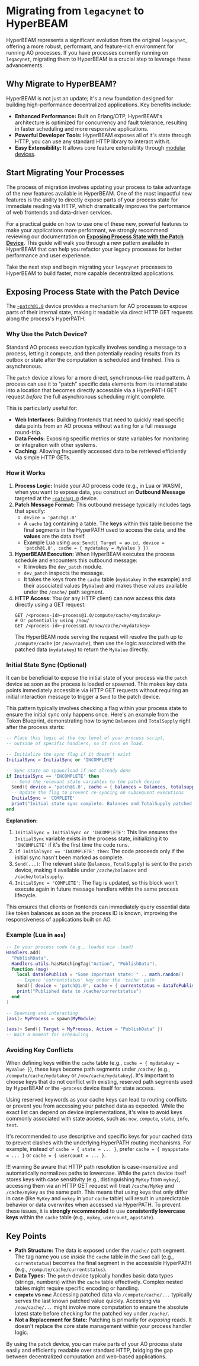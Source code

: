 # Migrating from `legacynet` to HyperBEAM

HyperBEAM represents a significant evolution from the original `legacynet`, offering a more robust, performant, and feature-rich environment for running AO processes. If you have processes currently running on `legacynet`, migrating them to HyperBEAM is a crucial step to leverage these advancements.

## Why Migrate to HyperBEAM?

HyperBEAM is not just an update; it's a new foundation designed for building high-performance decentralized applications. Key benefits include:

*   **Enhanced Performance:** Built on Erlang/OTP, HyperBEAM's architecture is optimized for concurrency and fault tolerance, resulting in faster scheduling and more responsive applications.
*   **Powerful Developer Tools:** HyperBEAM exposes all of it's state through HTTP, you can use any standard HTTP library to interact with it. 
*   **Easy Extensibility:** It allows core feature extensiblity through [modular devices](../introduction/ao-devices.md).

## Start Migrating Your Processes

The process of migration involves updating your process to take advantage of the new features available in HyperBEAM. One of the most impactful new features is the ability to directly expose parts of your process state for immediate reading via HTTP, which dramatically improves the performance of web frontends and data-driven services.

For a practical guide on how to use one of these new, powerful features to make your applications more performant, we strongly recommend reviewing our documentation on **[Exposing Process State with the Patch Device](./migrating-from-legacynet.md#exposing-process-state-with-the-patch-device)**. This guide will walk you through a new pattern available in HyperBEAM that can help you refactor your legacy processes for better performance and user experience.

Take the next step and begin migrating your `legacynet` processes to HyperBEAM to build faster, more capable decentralized applications.

## Exposing Process State with the Patch Device

The [`~patch@1.0`](../resources/source-code/dev_patch.md) device provides a mechanism for AO processes to expose parts of their internal state, making it readable via direct HTTP GET requests along the process's HyperPATH.

### Why Use the Patch Device?

Standard AO process execution typically involves sending a message to a process, letting it compute, and then potentially reading results from its outbox or state after the computation is scheduled and finished. This is asynchronous.

The `patch` device allows for a more direct, synchronous-like read pattern. A process can use it to "patch" specific data elements from its internal state into a location that becomes directly accessible via a HyperPATH GET request *before* the full asynchronous scheduling might complete.

This is particularly useful for:

*   **Web Interfaces:** Building frontends that need to quickly read specific data points from an AO process without waiting for a full message round-trip.
*   **Data Feeds:** Exposing specific metrics or state variables for monitoring or integration with other systems.
*   **Caching:** Allowing frequently accessed data to be retrieved efficiently via simple HTTP GETs.

### How it Works

1.  **Process Logic:** Inside your AO process code (e.g., in Lua or WASM), when you want to expose data, you construct an **Outbound Message** targeted at the [`~patch@1.0`](../resources/source-code/dev_patch.md) device.
2.  **Patch Message Format:** This outbound message typically includes tags that specify:
    *   `device = 'patch@1.0'`
    *   A `cache` tag containing a table. The **keys** within this table become the final segments in the HyperPATH used to access the data, and the **values** are the data itself.
    *   Example Lua using `aos`: `Send({ Target = ao.id, device = 'patch@1.0', cache = { mydatakey = MyValue } })`
3.  **HyperBEAM Execution:** When HyperBEAM executes the process schedule and encounters this outbound message:
    *   It invokes the `dev_patch` module.
    *   `dev_patch` inspects the message.
    *   It takes the keys from the `cache` table (`mydatakey` in the example) and their associated values (`MyValue`) and makes these values available under the `/cache/` path segment.
4.  **HTTP Access:** You (or any HTTP client) can now access this data directly using a GET request:
    ```
    GET /<process-id>~process@1.0/compute/cache/<mydatakey>
    # Or potentially using /now/
    GET /<process-id>~process@1.0/now/cache/<mydatakey>
    ```
    The HyperBEAM node serving the request will resolve the path up to `/compute/cache` (or `/now/cache`), then use the logic associated with the patched data (`mydatakey`) to return the `MyValue` directly.

### Initial State Sync (Optional)

It can be beneficial to expose the initial state of your process via the `patch` device as soon as the process is loaded or spawned. This makes key data points immediately accessible via HTTP GET requests without requiring an initial interaction message to trigger a `Send` to the patch device.

This pattern typically involves checking a flag within your process state to ensure the initial sync only happens once. Here's an example from the Token Blueprint, demonstrating how to sync `Balances` and `TotalSupply` right after the process starts:

```lua
-- Place this logic at the top level of your process script, 
-- outside of specific handlers, so it runs on load.

-- Initialize the sync flag if it doesn't exist
InitialSync = InitialSync or 'INCOMPLETE'

-- Sync state on spawn/load if not already done
if InitialSync == 'INCOMPLETE' then
  -- Send the relevant state variables to the patch device
  Send({ device = 'patch@1.0', cache = { balances = Balances, totalsupply = TotalSupply } })
  -- Update the flag to prevent re-syncing on subsequent executions
  InitialSync = 'COMPLETE'
  print("Initial state sync complete. Balances and TotalSupply patched.")
end
```

**Explanation:**

1.  `InitialSync = InitialSync or 'INCOMPLETE'`: This line ensures the `InitialSync` variable exists in the process state, initializing it to `'INCOMPLETE'` if it's the first time the code runs.
2.  `if InitialSync == 'INCOMPLETE' then`: The code proceeds only if the initial sync hasn't been marked as complete.
3.  `Send(...)`: The relevant state (`Balances`, `TotalSupply`) is sent to the `patch` device, making it available under `/cache/balances` and `/cache/totalsupply`.
4.  `InitialSync = 'COMPLETE'`: The flag is updated, so this block won't execute again in future message handlers within the same process lifecycle.

This ensures that clients or frontends can immediately query essential data like token balances as soon as the process ID is known, improving the responsiveness of applications built on AO.

### Example (Lua in `aos`)

```lua
-- In your process code (e.g., loaded via .load)
Handlers.add(
  "PublishData",
  Handlers.utils.hasMatchingTag("Action", "PublishData"),
  function (msg)
    local dataToPublish = "Some important state: " .. math.random()
    -- Expose 'currentstatus' key under the 'cache' path
    Send({ device = 'patch@1.0', cache = { currentstatus = dataToPublish } })
    print("Published data to /cache/currentstatus")
  end
)

-- Spawning and interacting
[aos]> MyProcess = spawn(MyModule)

[aos]> Send({ Target = MyProcess, Action = "PublishData" })
-- Wait a moment for scheduling

```

### Avoiding Key Conflicts

When defining keys within the `cache` table (e.g., `cache = { mydatakey = MyValue }`), these keys become path segments under `/cache/` (e.g., `/compute/cache/mydatakey` or `/now/cache/mydatakey`). It's important to choose keys that do not conflict with existing, reserved path segments used by HyperBEAM or the `~process` device itself for state access.

Using reserved keywords as your cache keys can lead to routing conflicts or prevent you from accessing your patched data as expected. While the exact list can depend on device implementations, it's wise to avoid keys commonly associated with state access, such as: `now`, `compute`, `state`, `info`, `test`.

It's recommended to use descriptive and specific keys for your cached data to prevent clashes with the underlying HyperPATH routing mechanisms. For example, instead of `cache = { state = ... }`, prefer `cache = { myappstate = ... }` or `cache = { usercount = ... }`.

!!! warning
    Be aware that HTTP path resolution is case-insensitive and automatically normalizes paths to lowercase. While the `patch` device itself stores keys with case sensitivity (e.g., distinguishing `MyKey` from `mykey`), accessing them via an HTTP GET request will treat `/cache/MyKey` and `/cache/mykey` as the same path. This means that using keys that only differ in case (like `MyKey` and `mykey` in your `cache` table) will result in unpredictable behavior or data overwrites when accessed via HyperPATH. To prevent these issues, it is **strongly recommended** to use **consistently lowercase keys** within the `cache` table (e.g., `mykey`, `usercount`, `appstate`).

## Key Points

*   **Path Structure:** The data is exposed under the `/cache/` path segment. The tag name you use *inside* the `cache` table in the `Send` call (e.g., `currentstatus`) becomes the final segment in the accessible HyperPATH (e.g., `/compute/cache/currentstatus`).
*   **Data Types:** The `patch` device typically handles basic data types (strings, numbers) within the `cache` table effectively. Complex nested tables might require specific encoding or handling.
*   **`compute` vs `now`:** Accessing patched data via `/compute/cache/...` typically serves the last known patched value quickly. Accessing via `/now/cache/...` might involve more computation to ensure the absolute latest state before checking for the patched key under `/cache/`.
*   **Not a Replacement for State:** Patching is primarily for *exposing* reads. It doesn't replace the core state management within your process handler logic.

By using the `patch` device, you can make parts of your AO process state easily and efficiently readable over standard HTTP, bridging the gap between decentralized computation and web-based applications.